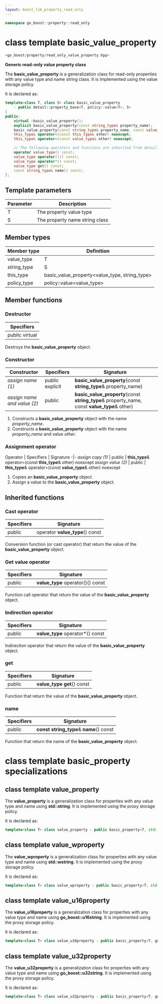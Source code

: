 ```yaml
---
layout: boost_lib_property_read_only
---
```


```c++
namespace go_boost::property::read_only
```

# class template basic_value_property

```c++
<go_boost/property/read_only_value_property.hpp>
```

**Generic read-only value property class**

The **basic_value_property** is a generalization class for read-only properties with any value type and name string class.
It is implemented using the value storage policy.

It is declared as:

```c++
template<class T, class S> class basic_value_property
    : public detail::property_base<T, policy::value<T>, S>
{
public:
    virtual ~basic_value_property();
    explicit basic_value_property(const string_type& property_name);
    basic_value_property(const string_type& property_name, const value_type& other);
    this_type& operator=(const this_type& other) noexcept;
    this_type& operator=(const value_type& other) noexcept;

    // The following operators and functions are inherited from detail::property_base<T, policy::value<T>, S>
    operator value_type() const;
    value_type operator()() const;
    value_type operator*() const;
    value_type get() const;
    const string_type& name() const;
};
```

## Template parameters

Parameter | Description
-|-
T | The property value type
S | The property name string class

## Member types

Member type | Definition
-|-
value_type | T
string_type | S
this_type | basic_value_property<value_type, string_type>
policy_type | policy\::value<value_type>

## Member functions

### Destructor

Specifiers |
-|
public virtual |

Destroys the **basic_value_property** object.

### Constructor

Constructor | Specifiers | Signature
-|-|-
*assign name (1)* | public explicit | **basic_value_property**(const **string_type**& property_name)
*assign name and value (2)* | public | **basic_value_property**(const **string_type**& property_name, const **value_type**& other)

1. Constructs a **basic_value_property** object with the name *property_name*.
2. Constructs a **basic_value_property** object with the name *property_name* and value *other*.

### Assignment operator

Operator | Specifiers | Signature
-|-
*assign copy (1)* | public | **this_type**& operator=(const **this_type**& other) noexcept
*assign value (2)* | public | **this_type**& operator=(const **value_type**& other) noexcept

1. Copies an **basic_value_property** object.
2. Assign a value to the **basic_value_property** object.

## Inherited functions

### Cast operator

Specifiers | Signature
-|-
public | operator **value_type**() const

Conversion function (or cast operator) that return the value of the **basic_value_property** object.

### Get value operator

Specifiers | Signature
-|-
public | **value_type** operator()() const

Function call operator that return the value of the **basic_value_property** object.

### Indirection operator

Specifiers | Signature
-|-
public | **value_type** operator\*() const

Indirection operator that return the value of the **basic_value_property** object.

### get

Specifiers | Signature
-|-
public | **value_type get**() const

Function that return the value of the **basic_value_property** object.

### name

Specifiers | Signature
-|-
public | **const string_type**& **name**() const

Function that return the name of the **basic_value_property** object.

# class template basic_property specializations

## class template value_property

The **value_property** is a generalization class for properties with any value type and name
using **std::string**. It is implemented using the proxy storage policy.

It is declared as:

```c++
template<class T> class value_property : public basic_property<T, std::string>;
```

## class template value_wproperty

The **value_wproperty** is a generalization class for properties with any value type and name
using **std::wstring**. It is implemented using the proxy storage policy.

It is declared as:

```c++
template<class T> class value_wproperty : public basic_property<T, std::wstring>;
```

## class template value_u16property

The **value_u16property** is a generalization class for properties with any value type and name
using **go_boost::u16string**. It is implemented using the proxy storage policy.

It is declared as:

```c++
template<class T> class value_u16property : public basic_property<T, go_boost::u16string>;
```

## class template value_u32property

The **value_u32property** is a generalization class for properties with any value type and name
using **go_boost::u32string**. It is implemented using the proxy storage policy.

It is declared as:

```c++
template<class T> class value_u32property : public basic_property<T, go_boost::u32string>;
```
